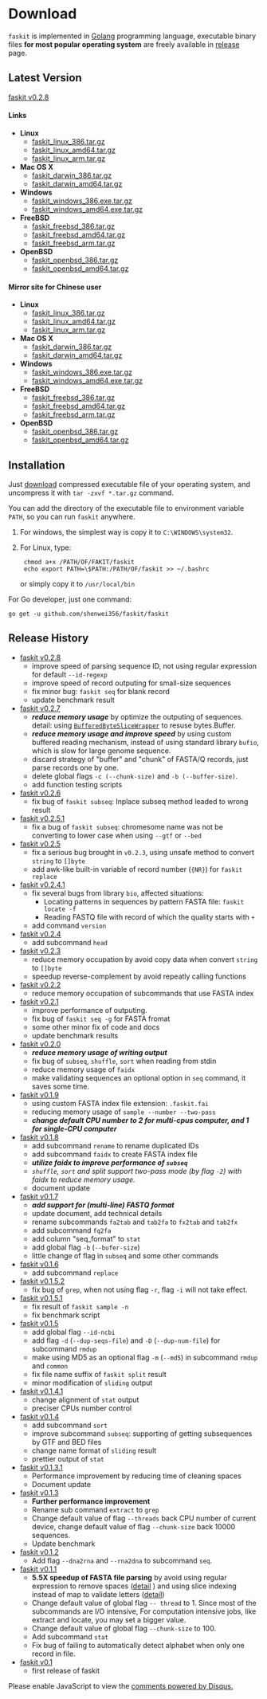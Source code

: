 # Download

`faskit` is implemented in [Golang](https://golang.org/) programming language,
 executable binary files **for most popular operating system** are freely available
  in [release](https://github.com/shenwei356/faskit/releases) page.

## Latest Version

[faskit v0.2.8](https://github.com/shenwei356/faskit/releases/tag/v0.2.8)

#### Links

- **Linux**
    - [faskit_linux_386.tar.gz](https://github.com/shenwei356/faskit/releases/download/v0.2.8/faskit_linux_386.tar.gz)
    - [faskit_linux_amd64.tar.gz](https://github.com/shenwei356/faskit/releases/download/v0.2.8/faskit_linux_amd64.tar.gz)
    - [faskit_linux_arm.tar.gz](https://github.com/shenwei356/faskit/releases/download/v0.2.8/faskit_linux_arm.tar.gz)
- **Mac OS X**
    - [faskit_darwin_386.tar.gz](https://github.com/shenwei356/faskit/releases/download/v0.2.8/faskit_darwin_386.tar.gz)
    - [faskit_darwin_amd64.tar.gz](https://github.com/shenwei356/faskit/releases/download/v0.2.8/faskit_darwin_amd64.tar.gz)
- **Windows**
    - [faskit_windows_386.exe.tar.gz](https://github.com/shenwei356/faskit/releases/download/v0.2.8/faskit_windows_386.exe.tar.gz)
    - [faskit_windows_amd64.exe.tar.gz](https://github.com/shenwei356/faskit/releases/download/v0.2.8/faskit_windows_amd64.exe.tar.gz)
- **FreeBSD**
    - [faskit_freebsd_386.tar.gz](https://github.com/shenwei356/faskit/releases/download/v0.2.8/faskit_freebsd_386.tar.gz)
    - [faskit_freebsd_amd64.tar.gz](https://github.com/shenwei356/faskit/releases/download/v0.2.8/faskit_freebsd_amd64.tar.gz)
    - [faskit_freebsd_arm.tar.gz](https://github.com/shenwei356/faskit/releases/download/v0.2.8/faskit_freebsd_arm.tar.gz)
- **OpenBSD**
    - [faskit_openbsd_386.tar.gz](https://github.com/shenwei356/faskit/releases/download/v0.2.8/faskit_openbsd_386.tar.gz)
    - [faskit_openbsd_amd64.tar.gz](https://github.com/shenwei356/faskit/releases/download/v0.2.8/faskit_openbsd_amd64.tar.gz)

#### Mirror site for Chinese user

- **Linux**
    - [faskit_linux_386.tar.gz](http://app.shenwei.me/data/faskit_linux_386.tar.gz)
    - [faskit_linux_amd64.tar.gz](http://app.shenwei.me/data/faskit_linux_amd64.tar.gz)
    - [faskit_linux_arm.tar.gz](http://app.shenwei.me/data/faskit_linux_arm.tar.gz)
- **Mac OS X**
    - [faskit_darwin_386.tar.gz](http://app.shenwei.me/data/faskit_darwin_386.tar.gz)
    - [faskit_darwin_amd64.tar.gz](http://app.shenwei.me/data/faskit_darwin_amd64.tar.gz)
- **Windows**
    - [faskit_windows_386.exe.tar.gz](http://app.shenwei.me/data/faskit_windows_386.exe.tar.gz)
    - [faskit_windows_amd64.exe.tar.gz](http://app.shenwei.me/data/faskit_windows_amd64.exe.tar.gz)
- **FreeBSD**
    - [faskit_freebsd_386.tar.gz](http://app.shenwei.me/data/faskit_freebsd_386.tar.gz)
    - [faskit_freebsd_amd64.tar.gz](http://app.shenwei.me/data/faskit_freebsd_amd64.tar.gz)
    - [faskit_freebsd_arm.tar.gz](http://app.shenwei.me/data/faskit_freebsd_arm.tar.gz)
- **OpenBSD**
    - [faskit_openbsd_386.tar.gz](http://app.shenwei.me/data/faskit_openbsd_386.tar.gz)
    - [faskit_openbsd_amd64.tar.gz](http://app.shenwei.me/data/faskit_openbsd_amd64.tar.gz)

## Installation

Just [download](https://github.com/shenwei356/faskit/releases) compressed
executable file of your operating system, and uncompress it with `tar -zxvf *.tar.gz` command.

You can add the directory of the executable file to environment variable
`PATH`, so you can run `faskit` anywhere.

1. For windows, the simplest way is copy it to `C:\WINDOWS\system32`.

2. For Linux, type:

        chmod a+x /PATH/OF/FAKIT/faskit
        echo export PATH=\$PATH:/PATH/OF/faskit >> ~/.bashrc

    or simply copy it to `/usr/local/bin`

For Go developer, just one command:

    go get -u github.com/shenwei356/faskit/faskit

## Release History

- [faskit v0.2.8](https://github.com/shenwei356/faskit/releases/tag/v0.2.8)
    - improve speed of parsing sequence ID, not using regular expression for default `--id-regexp`
    - improve speed of record outputing for small-size sequences
    - fix minor bug: `faskit seq` for blank record
    - update benchmark result
- [faskit v0.2.7](https://github.com/shenwei356/faskit/releases/tag/v0.2.7)
    - ***reduce memory usage*** by optimize the outputing of sequences.
      detail: using [`BufferedByteSliceWrapper`](https://godoc.org/github.com/shenwei356/util/byteutil#BufferedByteSliceWrapper) to resuse bytes.Buffer.
    - ***reduce memory usage and improve speed*** by using custom buffered
     reading mechanism, instead of using standard library `bufio`,
      which is slow for large genome sequence.
    - discard strategy of "buffer" and "chunk" of FASTA/Q records,
      just parse records one by one.
    - delete global flags `-c (--chunk-size)` and `-b (--buffer-size)`.
    - add function testing scripts
- [faskit v0.2.6](https://github.com/shenwei356/faskit/releases/tag/v0.2.6)
    - fix bug of `faskit subseq`: Inplace subseq method leaded to wrong result
- [faskit v0.2.5.1](https://github.com/shenwei356/faskit/releases/tag/v0.2.5.1)
    - fix a bug of `faskit subseq`: chromesome name was not be converting to lower case when using `--gtf` or `--bed`
- [faskit v0.2.5](https://github.com/shenwei356/faskit/releases/tag/v0.2.5)
    - fix a serious bug brought in `v0.2.3`, using unsafe method to convert `string` to `[]byte`
    - add awk-like built-in variable of record number (`{NR}`) for `faskit replace`
- [faskit v0.2.4.1](https://github.com/shenwei356/faskit/releases/tag/v0.2.4.1)
    - fix several bugs from library `bio`, affected situations:
        - Locating patterns in sequences by pattern FASTA file: `faskit locate -f`
        - Reading FASTQ file with record of which the quality starts with `+`
    - add command `version`
- [faskit v0.2.4](https://github.com/shenwei356/faskit/releases/tag/v0.2.4)
    - add subcommand `head`
- [faskit v0.2.3](https://github.com/shenwei356/faskit/releases/tag/v0.2.3)
    - reduce memory occupation by avoid copy data when convert `string` to `[]byte`
    - speedup reverse-complement by avoid repeatly calling functions
- [faskit v0.2.2](https://github.com/shenwei356/faskit/releases/tag/v0.2.2)
    - reduce memory occupation of subcommands that use FASTA index
- [faskit v0.2.1](https://github.com/shenwei356/faskit/releases/tag/v0.2.1)
    - improve performance of outputing.
    - fix bug of `faskit seq -g` for FASTA fromat
    - some other minor fix of code and docs
    - update benchmark results
- [faskit v0.2.0](https://github.com/shenwei356/faskit/releases/tag/v0.2.0)
    - ***reduce memory usage of writing output***
    - fix bug of `subseq`, `shuffle`, `sort` when reading from stdin
    - reduce memory usage of `faidx`
    - make validating sequences an optional option in `seq` command, it saves some time.
- [faskit v0.1.9](https://github.com/shenwei356/faskit/releases/tag/v0.1.9)
    - using custom FASTA index file extension: `.faskit.fai`
    - reducing memory usage of `sample --number --two-pass`
    - ***change default CPU number to 2 for multi-cpus computer, and 1 for single-CPU computer***
- [faskit v0.1.8](https://github.com/shenwei356/faskit/releases/tag/v0.1.8)
    - add subcommand `rename` to rename duplicated IDs
    - add subcommand `faidx` to create FASTA index file
    - ***utilize faidx to improve performance of `subseq`***
    - *`shuffle`, `sort` and split support two-pass mode (by flag `-2`) with faidx to reduce memory usage.*
    - document update
- [faskit v0.1.7](https://github.com/shenwei356/faskit/releases/tag/v0.1.7)
    - ***add support for (multi-line) FASTQ format***
    - update document, add technical details
    - rename subcommands `fa2tab` and `tab2fa` to `fx2tab` and `tab2fx`
    - add subcommand `fq2fa`
    - add column "seq_format" to `stat`
    - add global flag `-b` (`--bufer-size`)
    - little change of flag in `subseq` and some other commands
- [faskit v0.1.6](https://github.com/shenwei356/faskit/releases/tag/v0.1.6)
    - add subcommand `replace`
- [faskit v0.1.5.2](https://github.com/shenwei356/faskit/releases/tag/v0.1.5.2)
    - fix bug of `grep`, when not using flag `-r`, flag `-i` will not take effect.
- [faskit v0.1.5.1](https://github.com/shenwei356/faskit/releases/tag/v0.1.5.1)
    - fix result of `faskit sample -n`
    - fix benchmark script
- [faskit v0.1.5](https://github.com/shenwei356/faskit/releases/tag/v0.1.5)
    - add global flag `--id-ncbi`
    - add flag `-d` (`--dup-seqs-file`) and `-D` (`--dup-num-file`) for subcommand `rmdup`
    - make using MD5 as an optional flag `-m` (`--md5`) in subcommand `rmdup` and `common`
    - fix file name suffix of `faskit split` result
    - minor modification of `sliding` output
- [faskit v0.1.4.1](https://github.com/shenwei356/faskit/releases/tag/v0.1.4.1)
    - change alignment of `stat` output
    - preciser CPUs number control
- [faskit v0.1.4](https://github.com/shenwei356/faskit/releases/tag/v0.1.4)
    - add subcommand `sort`
    - improve subcommand `subseq`: supporting of getting subsequences by GTF and BED files
    - change name format of `sliding` result
    - prettier output of `stat`
- [faskit v0.1.3.1](https://github.com/shenwei356/faskit/releases/tag/v0.1.3.1)
    - Performance improvement by reducing time of cleaning spaces
    - Document update
- [faskit v0.1.3](https://github.com/shenwei356/faskit/releases/tag/v0.1.3)
    - **Further performance improvement**
    - Rename sub command `extract` to `grep`
    - Change default value of flag `--threads` back CPU number of current device,
      change default value of flag `--chunk-size` back 10000 sequences.
    - Update benchmark
- [faskit v0.1.2](https://github.com/shenwei356/faskit/releases/tag/v0.1.2)
    - Add flag `--dna2rna` and `--rna2dna` to subcommand `seq`.
- [faskit v0.1.1](https://github.com/shenwei356/faskit/releases/tag/v0.1.1)
    - **5.5X speedup of FASTA file parsing** by avoid using regular expression to remove spaces ([detail](https://github.com/shenwei356/bio/commit/2457b877cf1b8d79d05adb1a8952f2dff9046eaf) ) and using slice indexing instead of map to validate letters ([detail](https://github.com/shenwei356/bio/commit/0f5912f6a3c6d737faacf9212f62d11c94e5044a))
    - Change default value of global flag `-- thread` to 1. Since most of the subcommands are I/O intensive,  For computation intensive jobs, like extract and locate, you may set a bigger value.
    - Change default value of global flag `--chunk-size` to 100.
    - Add subcommand `stat`
    - Fix bug of failing to automatically detect alphabet when only one record in file.
- [faskit v0.1](https://github.com/shenwei356/faskit/releases/tag/v0.1)
    - first release of faskit

<div id="disqus_thread"></div>
<script>
/**
* RECOMMENDED CONFIGURATION VARIABLES: EDIT AND UNCOMMENT THE SECTION BELOW TO INSERT DYNAMIC VALUES FROM YOUR PLATFORM OR CMS.
* LEARN WHY DEFINING THESE VARIABLES IS IMPORTANT: https://disqus.com/admin/universalcode/#configuration-variables
*/
/*
var disqus_config = function () {
this.page.url = PAGE_URL; // Replace PAGE_URL with your page's canonical URL variable
this.page.identifier = PAGE_IDENTIFIER; // Replace PAGE_IDENTIFIER with your page's unique identifier variable
};
*/
(function() { // DON'T EDIT BELOW THIS LINE
var d = document, s = d.createElement('script');

s.src = '//fastakit.disqus.com/embed.js';

s.setAttribute('data-timestamp', +new Date());
(d.head || d.body).appendChild(s);
})();
</script>
<noscript>Please enable JavaScript to view the <a href="https://disqus.com/?ref_noscript" rel="nofollow">comments powered by Disqus.</a></noscript>
